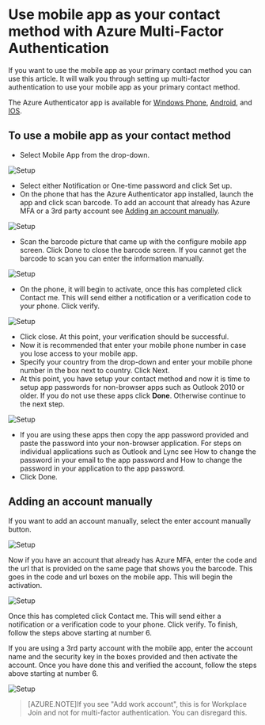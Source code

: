 <properties 
	pageTitle="Use mobile app as your contact method with Azure MFA" 
	description="This page will show users how to use the mobile app as the primary contact method for Azure MFA." 
	services="multi-factor-authentication" 
	documentationCenter="" 
	authors="billmath" 
	manager="stevenp" 
	editor="curtland"/>

<tags
	ms.service="multi-factor-authentication"
	ms.date="11/19/2015"
	wacn.date=""/>

# Use mobile app as your contact method with Azure Multi-Factor Authentication

If you want to use the mobile app as your primary contact method you can use this article.  It will walk you through setting up multi-factor authentication to use your mobile app as your primary contact method.

The Azure Authenticator app is available for [Windows Phone](http://www.windowsphone.com/zh-cn/store/app/azure-authenticator/03a5b2bf-6066-418f-b569-e8aecbc06e50), [Android](https://play.google.com/store/apps/details?id=com.azure.authenticator), and [IOS](https://itunes.apple.com/us/app/azure-authenticator/id983156458).

## To use a mobile app as your contact method


- Select Mobile App from the drop-down.


![Setup](./media/multi-factor-authentication-end-user-first-time-mobile-app/mobileapp.png)

- Select either Notification or One-time password and click Set up.
- On the phone that has the Azure Authenticator app installed, launch the app and click scan barcode.  To add an account that already has Azure MFA or a 3rd party account see [Adding an account manually](#adding-an-account-manually).

![Setup](./media/multi-factor-authentication-end-user-first-time-mobile-app/scan.png)

- Scan the barcode picture that came up with the configure mobile app screen.  Click Done to close the barcode screen.  If you cannot get the barcode to scan you can enter the information manually.

![Setup](./media/multi-factor-authentication-end-user-first-time-mobile-app/barcode.png)

- On the phone, it will begin to activate, once this has completed click Contact me.  This will send either a notification or a verification code to your phone.  Click verify.

![Setup](./media/multi-factor-authentication-end-user-first-time-mobile-app/verify.png)

- Click close.  At this point, your verification should be successful.
- Now it is recommended that enter your mobile phone number in case you lose access to your mobile app.
- Specify your country from the drop-down and enter your mobile phone number in the box next to country.  Click Next.
- At this point, you have setup your contact method and now it is time to setup app passwords for non-browser apps such as Outlook 2010 or older. If you do not use these apps click **Done**.  Otherwise continue to the next step.

![Setup](./media/multi-factor-authentication-end-user-first-time-mobile-app/step4.png)

- If you are using these apps then copy the app password provided and paste the password into your non-browser application. For steps on individual applications such as Outlook and Lync see How to change the password in your email to the app password and How to change the password in your application to the app password.
- Click Done.


## Adding an account manually
If you want to add an account manually, select the enter account manually button.  

![Setup](./media/multi-factor-authentication-end-user-first-time-mobile-app/addaccount.png)

Now if you have an account that already has Azure MFA, enter the code and the url that is provided on the same page that shows you the barcode.  This goes in the code and url boxes on the mobile app.  This will begin the activation.

![Setup](./media/multi-factor-authentication-end-user-first-time-mobile-app/barcode2.png)

Once this has completed click Contact me. This will send either a notification or a verification code to your phone. Click verify.  To finish, follow the steps above starting at number 6.

If you are using a 3rd party account with the mobile app, enter the account name and the security key in the boxes provided and then activate the account.  Once you have done this and verified the account, follow the steps above starting at number 6.


![Setup](./media/multi-factor-authentication-end-user-first-time-mobile-app/add3rdparty.png)

>[AZURE.NOTE]If you see "Add work account", this is for Workplace Join and not for multi-factor authentication.  You can disregard this.
 
